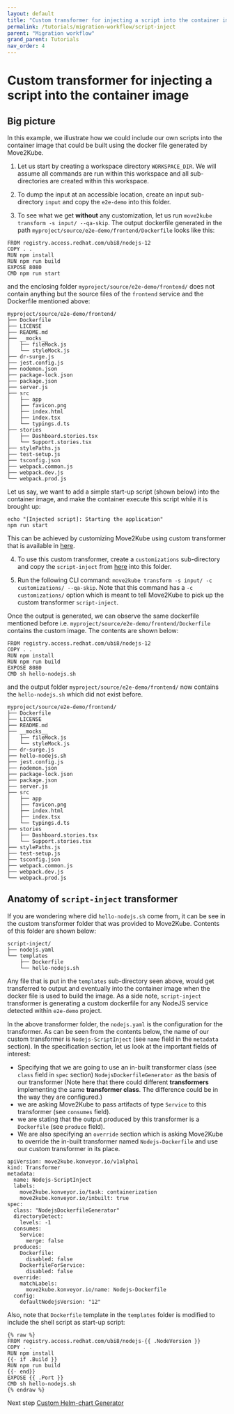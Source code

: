 ```yaml
---
layout: default
title: "Custom transformer for injecting a script into the container image"
permalink: /tutorials/migration-workflow/script-inject
parent: "Migration workflow"
grand_parent: Tutorials
nav_order: 4
---
```


# Custom transformer for injecting a script into the container image

## Big picture

In this example, we illustrate how we could include our own scripts into the container image that could be built using the docker file generated by Move2Kube. 

1. Let us start by creating a workspace directory `WORKSPACE_DIR`. We will assume all commands are run within this workspace and all sub-directories are created within this workspace.

2. To dump the input at an accessible location, create an input sub-directory `input` and copy the `e2e-demo` into this folder.

3. To see what we get **without** any customization, let us run `move2kube transform -s input/ --qa-skip`. The output dockerfile generated in the path  `myproject/source/e2e-demo/frontend/Dockerfile` looks like this:
```
FROM registry.access.redhat.com/ubi8/nodejs-12
COPY . .
RUN npm install
RUN npm run build
EXPOSE 8080
CMD npm run start
```
and the enclosing folder `myproject/source/e2e-demo/frontend/` does not contain anything but the source files of the `frontend` service and the Dockerfile mentioned above:
```
myproject/source/e2e-demo/frontend/
├── Dockerfile
├── LICENSE
├── README.md
├── __mocks__
│   ├── fileMock.js
│   └── styleMock.js
├── dr-surge.js
├── jest.config.js
├── nodemon.json
├── package-lock.json
├── package.json
├── server.js
├── src
│   ├── app
│   ├── favicon.png
│   ├── index.html
│   ├── index.tsx
│   └── typings.d.ts
├── stories
│   ├── Dashboard.stories.tsx
│   └── Support.stories.tsx
├── stylePaths.js
├── test-setup.js
├── tsconfig.json
├── webpack.common.js
├── webpack.dev.js
└── webpack.prod.js
```

Let us say, we want to add a simple start-up script (shown below) into the container image, and make the container execute this script while it is brought up:
```
echo "[Injected script]: Starting the application"
npm run start
```
This can be achieved by customizing Move2Kube using custom transformer that is available in [here](https://github.com/konveyor/move2kube-transformers/tree/main/script-inject).

4. To use this custom transformer, create a `customizations` sub-directory and copy the `script-inject` from [here](https://github.com/konveyor/move2kube-transformers/tree/main/script-inject) into this folder.

5. Run the following CLI command: `move2kube transform -s input/ -c customizations/ --qa-skip`. Note that this command has a `-c customizations/` option which is meant to tell Move2Kube to pick up the custom transformer `script-inject`. 

Once the output is generated, we can observe the same dockerfile mentioned before i.e. `myproject/source/e2e-demo/frontend/Dockerfile` contains the custom image. The contents are shown below:
```
FROM registry.access.redhat.com/ubi8/nodejs-12
COPY . .
RUN npm install
RUN npm run build
EXPOSE 8080
CMD sh hello-nodejs.sh
```
and the output folder `myproject/source/e2e-demo/frontend/` now contains the `hello-nodejs.sh` which did not exist before.
```
myproject/source/e2e-demo/frontend/
├── Dockerfile
├── LICENSE
├── README.md
├── __mocks__
│   ├── fileMock.js
│   └── styleMock.js
├── dr-surge.js
├── hello-nodejs.sh
├── jest.config.js
├── nodemon.json
├── package-lock.json
├── package.json
├── server.js
├── src
│   ├── app
│   ├── favicon.png
│   ├── index.html
│   ├── index.tsx
│   └── typings.d.ts
├── stories
│   ├── Dashboard.stories.tsx
│   └── Support.stories.tsx
├── stylePaths.js
├── test-setup.js
├── tsconfig.json
├── webpack.common.js
├── webpack.dev.js
└── webpack.prod.js
```
## Anatomy of `script-inject` transformer
If you are wondering where did `hello-nodejs.sh` come from, it can be see in the custom transformer folder that was provided to Move2Kube. Contents of this folder are shown below:
```
script-inject/
├── nodejs.yaml
└── templates
    ├── Dockerfile
    └── hello-nodejs.sh
```
Any file that is put in the `templates` sub-directory seen above, would get transferred to output and eventually into the container image when the docker file is used to build the image. As a side note, `script-inject` transformer is generating a custom dockerfile for any NodeJS service detected within `e2e-demo` project.

In the above transformer folder, the `nodejs.yaml` is the configuration for the transformer. As can be seen from the contents below, the name of our custom transformer is `Nodejs-ScriptInject` (see `name` field in the `metadata` section). In the specification section, let us look at the important fields of interest:
- Specifying that we are going to use an in-built transformer class (see `class` field in `spec` section) `NodejsDockerfileGenerator` as the basis of our transformer (Note here that there could different **transformers** implementing the same **transformer class**. The difference could be in the way they are configured.)
- we are asking Move2Kube to pass artifacts of type `Service` to this transformer (see `consumes` field).
- we are stating that the output produced by this transformer is a `Dockerfile` (see `produce` field). 
- We are also specifying an `override` section which is asking Move2Kube to override the in-built transformer named `Nodejs-Dockerfile` and use our custom transformer in its place.
```
apiVersion: move2kube.konveyor.io/v1alpha1
kind: Transformer
metadata:
  name: Nodejs-ScriptInject
  labels:
    move2kube.konveyor.io/task: containerization
    move2kube.konveyor.io/inbuilt: true
spec:
  class: "NodejsDockerfileGenerator"
  directoryDetect:
    levels: -1
  consumes:
    Service: 
      merge: false
  produces:
    Dockerfile:
      disabled: false
    DockerfileForService:
      disabled: false
  override:
    matchLabels: 
      move2kube.konveyor.io/name: Nodejs-Dockerfile
  config:
    defaultNodejsVersion: "12"
```
Also, note that `Dockerfile` template in the `templates` folder is modified to include the shell script as start-up script:
```
{% raw %}
FROM registry.access.redhat.com/ubi8/nodejs-{{ .NodeVersion }}
COPY . .
RUN npm install
{{- if .Build }}
RUN npm run build
{{- end}}
EXPOSE {{ .Port }}
CMD sh hello-nodejs.sh
{% endraw %}
```

Next step [Custom Helm-chart Generator](/tutorials/migration-workflow/custom-helmchart-gen)
